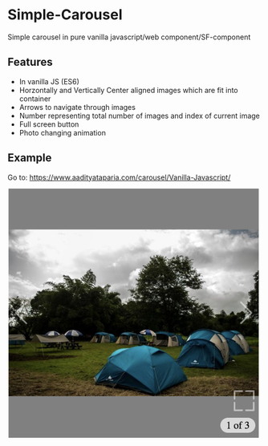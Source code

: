 # Simple-Carousel
Simple carousel in pure vanilla javascript/web component/SF-component

## Features
- In vanilla JS (ES6)
- Horzontally and Vertically Center aligned images which are fit into container
- Arrows to navigate through images
- Number representing total number of images and index of current image
- Full screen button
- Photo changing animation

## Example
Go to: https://www.aadityataparia.com/carousel/Vanilla-Javascript/

![eg](https://raw.githubusercontent.com/aadityataparia/Simple-Carousel/master/example.png)
